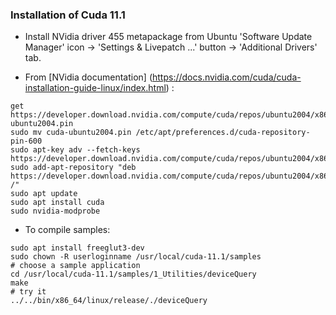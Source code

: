 ### Installation of Cuda 11.1

 * Install NVidia driver 455 metapackage from Ubuntu 'Software Update Manager' icon -> 'Settings & Livepatch ...' button -> 'Additional Drivers' tab.

 * From	[NVidia documentation] (https://docs.nvidia.com/cuda/cuda-installation-guide-linux/index.html) :

```
get https://developer.download.nvidia.com/compute/cuda/repos/ubuntu2004/x86_64/cuda-ubuntu2004.pin
sudo mv cuda-ubuntu2004.pin /etc/apt/preferences.d/cuda-repository-pin-600
sudo apt-key adv --fetch-keys https://developer.download.nvidia.com/compute/cuda/repos/ubuntu2004/x86_64/7fa2af80.pub
sudo add-apt-repository "deb https://developer.download.nvidia.com/compute/cuda/repos/ubuntu2004/x86_64/ /"
sudo apt update
sudo apt install cuda
sudo nvidia-modprobe
```

 * To compile samples:
```
sudo apt install freeglut3-dev
sudo chown -R userloginname /usr/local/cuda-11.1/samples
# choose a sample application
cd /usr/local/cuda-11.1/samples/1_Utilities/deviceQuery
make
# try it
../../bin/x86_64/linux/release/./deviceQuery
```